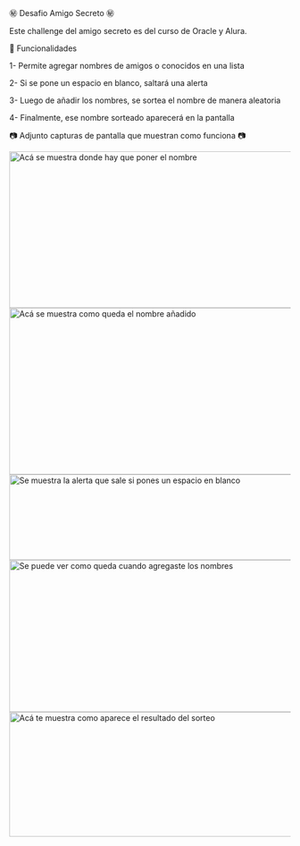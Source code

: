 :secret: Desafio Amigo Secreto :secret:

Este challenge del amigo secreto es del curso de Oracle y Alura.

:page_facing_up: Funcionalidades 

1- Permite agregar nombres de amigos o conocidos en una lista

2- Si se pone un espacio en blanco, saltará una alerta 

3- Luego de añadir los nombres, se sortea el nombre de manera aleatoria

4- Finalmente, ese nombre sorteado aparecerá en la pantalla

:camera: Adjunto capturas de pantalla que muestran como funciona :camera:

<img width="1055" height="280" alt="Acá se muestra donde hay que poner el nombre" src="https://github.com/user-attachments/assets/85a99ec5-0f30-46fc-bfc5-fd45be077623" />

<img width="1029" height="298" alt="Acá se muestra como queda el nombre añadido" src="https://github.com/user-attachments/assets/cb2256c3-c4c6-48e2-81ed-ec8cf367acc6" />

<img width="658" height="153" alt="Se muestra la alerta que sale si pones un espacio en blanco" src="https://github.com/user-attachments/assets/f871f16e-7f55-4943-81bf-2dd95bb0889c" />

<img width="851" height="272" alt="Se puede ver como queda cuando agregaste los nombres" src="https://github.com/user-attachments/assets/1eb59450-73c4-49e5-a049-808b236daf8a" />

<img width="788" height="223" alt="Acá te muestra como aparece el resultado del sorteo" src="https://github.com/user-attachments/assets/d4736683-e530-4396-9d62-a4d16c53e080" />
